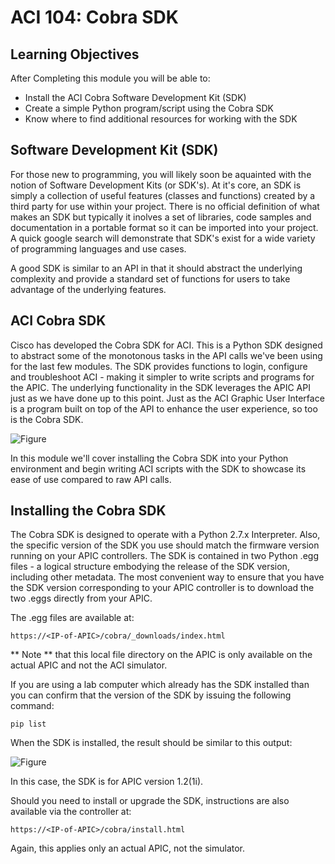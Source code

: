 # ACI 104: Cobra SDK 

## Learning Objectives

After Completing this module you will be able to:
- Install the ACI Cobra Software Development Kit (SDK)
- Create a simple Python program/script using the Cobra SDK
- Know where to find additional resources for working with the SDK

## Software Development Kit (SDK)
For those new to programming, you will likely soon be aquainted with the notion of Software Development Kits (or SDK's).  At it's core, an SDK is simply a collection of useful features (classes and functions) created by a third party for use within your project. There is no official definition of what makes an SDK but typically it inolves a set of libraries, code samples and documentation in a portable format so it can be imported into your project. A quick google search will demonstrate that SDK's exist for a wide variety of programming languages and use cases.

A good SDK is similar to an API in that it should abstract the underlying complexity and provide a standard set of functions for users to take advantage of the underlying features.

## ACI Cobra SDK
Cisco has developed the Cobra SDK for ACI.  This is a Python SDK designed to abstract some of the monotonous tasks in the API calls we've been using for the last few modules.  The SDK provides functions to login, configure and troubleshoot ACI - making it simpler to write scripts and programs for the APIC.  The underlying functionality in the SDK leverages the APIC API just as we have done up to this point. Just as the ACI Graphic User Interface is a program built on top of the API to enhance the user experience, so too is the Cobra SDK.

![Figure](/posts/files/aci-104-cobra-sdk/assets/APIC-Interfaces.png) 

In this module we'll cover installing the Cobra SDK into your Python environment and begin writing ACI scripts with the SDK to showcase its ease of use compared to raw API calls. 

## Installing the Cobra SDK

The Cobra SDK is designed to operate with a Python 2.7.x Interpreter. Also, the specific version of the SDK you use should match the firmware version running on your APIC controllers.  The SDK is contained in two Python .egg files -  a logical structure embodying the release of the SDK version, including other metadata.  The most convenient way to ensure that you have the SDK version corresponding to your APIC controller is to download the two .eggs directly from your APIC.

The .egg files are available at:
```
https://<IP-of-APIC>/cobra/_downloads/index.html
```  

** Note ** that this local file directory on the APIC is only available on the actual APIC and not the ACI simulator.

If you are using a lab computer which already has the SDK installed than you can confirm that the version of the SDK by issuing the following command:
```
pip list
```

When the SDK is installed, the result should be similar to this output:

![Figure](/posts/files/aci-104-cobra-sdk/assets/Pip-List-Display.png) 

In this case, the SDK is for APIC version 1.2(1i).

Should you need to install or upgrade the SDK, instructions are also available via the controller at:

```
https://<IP-of-APIC>/cobra/install.html
``` 
Again, this applies only an actual APIC, not the simulator.
